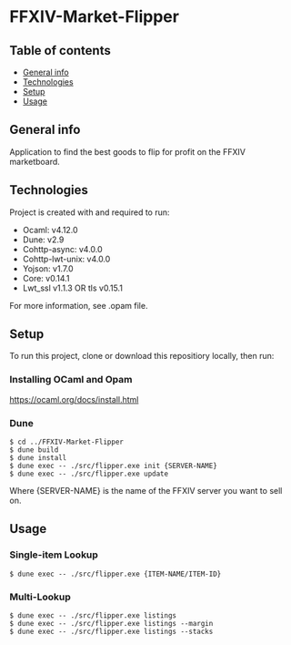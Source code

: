 # FFXIV-Market-Flipper

## Table of contents
* [General info](#general-info)
* [Technologies](#technologies)
* [Setup](#setup)
* [Usage](#usage)

## General info
Application to find the best goods to flip for profit on the FFXIV marketboard.
	
## Technologies
Project is created with and required to run:
* Ocaml: v4.12.0
* Dune: v2.9
* Cohttp-async: v4.0.0
* Cohttp-lwt-unix: v4.0.0
* Yojson: v1.7.0
* Core: v0.14.1
* Lwt_ssl v1.1.3 OR tls v0.15.1

For more information, see .opam file.
	
## Setup
To run this project, clone or download this repositiory locally, then run:

### Installing OCaml and Opam

https://ocaml.org/docs/install.html

### Dune
```
$ cd ../FFXIV-Market-Flipper
$ dune build
$ dune install
$ dune exec -- ./src/flipper.exe init {SERVER-NAME}
$ dune exec -- ./src/flipper.exe update
```
Where {SERVER-NAME} is the name of the FFXIV server you want to sell on.

## Usage

### Single-item Lookup
```
$ dune exec -- ./src/flipper.exe {ITEM-NAME/ITEM-ID}
```

### Multi-Lookup
```
$ dune exec -- ./src/flipper.exe listings
$ dune exec -- ./src/flipper.exe listings --margin
$ dune exec -- ./src/flipper.exe listings --stacks
```
